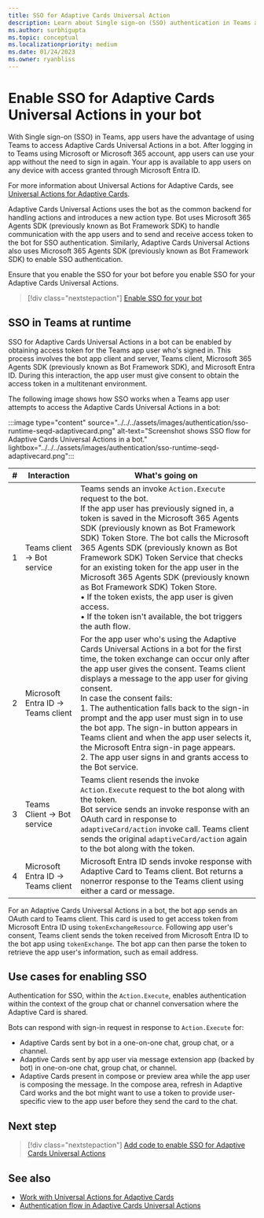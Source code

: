 ```yaml
---
title: SSO for Adaptive Cards Universal Action
description: Learn about Single sign-on (SSO) authentication in Teams and how to enable it in Adaptive Cards Universal Action in bots.
ms.author: surbhigupta
ms.topic: conceptual
ms.localizationpriority: medium
ms.date: 01/24/2023
ms.owner: ryanbliss
---
```


# Enable SSO for Adaptive Cards Universal Actions in your bot

With Single sign-on (SSO) in Teams, app users have the advantage of using Teams to access Adaptive Cards Universal Actions in a bot. After logging in to Teams using Microsoft or Microsoft 365 account, app users can use your app without the need to sign in again. Your app is available to app users on any device with access granted through Microsoft Entra ID.

For more information about Universal Actions for Adaptive Cards, see [Universal Actions for Adaptive Cards](Overview.md).

Adaptive Cards Universal Actions uses the bot as the common backend for handling actions and introduces a new action type. Bot uses Microsoft 365 Agents SDK (previously known as Bot Framework SDK) to handle communication with the app users and to send and receive access token to the bot for SSO authentication. Similarly, Adaptive Cards Universal Actions also uses Microsoft 365 Agents SDK (previously known as Bot Framework SDK) to enable SSO authentication.

Ensure that you enable the SSO for your bot before you enable SSO for your Adaptive Cards Universal Actions.

> [!div class="nextstepaction"]
> [Enable SSO for your bot](../../../bots/how-to/authentication/bot-sso-overview.md)

## SSO in Teams at runtime

SSO for Adaptive Cards Universal Actions in a bot can be enabled by obtaining access token for the Teams app user who's signed in. This process involves the bot app client and server, Teams client, Microsoft 365 Agents SDK (previously known as Bot Framework SDK), and Microsoft Entra ID. During this interaction, the app user must give consent to obtain the access token in a multitenant environment.

The following image shows how SSO works when a Teams app user attempts to access the Adaptive Cards Universal Actions in a bot:

:::image type="content" source="../../../assets/images/authentication/sso-runtime-seqd-adaptivecard.png" alt-text="Screenshot shows SSO flow for Adaptive Cards Universal Actions in a bot." lightbox="../../../assets/images/authentication/sso-runtime-seqd-adaptivecard.png":::

| # | Interaction | What's going on |
| --- | --- | --- |
| 1 | Teams client → Bot service | Teams sends an invoke `Action.Execute` request to the bot. <br> If the app user has previously signed in, a token is saved in the Microsoft 365 Agents SDK (previously known as Bot Framework SDK) Token Store. The bot calls the Microsoft 365 Agents SDK (previously known as Bot Framework SDK) Token Service that checks for an existing token for the app user in the Microsoft 365 Agents SDK (previously known as Bot Framework SDK) Token Store. <br> • If the token exists, the app user is given access. <br> • If the token isn't available, the bot triggers the auth flow. |
| 2 | Microsoft Entra ID → Teams client | For the app user who's using the Adaptive Cards Universal Actions in a bot for the first time, the token exchange can occur only after the app user gives the consent. Teams client displays a message to the app user for giving consent. <br> In case the consent fails: <br> 1. The authentication falls back to the sign-in prompt and the app user must sign in to use the bot app. The sign-in button appears in Teams client and when the app user selects it, the Microsoft Entra sign-in page appears. <br> 2. The app user signs in and grants access to the Bot service. |
| 3 | Teams Client → Bot service | Teams client resends the invoke `Action.Execute` request to the bot along with the token.  <br> Bot service sends an invoke response with an OAuth card in response to `adaptiveCard/action` invoke call. Teams client sends the original `adaptiveCard/action` again to the bot along with the token. |
| 4 | Microsoft Entra ID → Teams client | Microsoft Entra ID sends invoke response with Adaptive Card to Teams client. Bot returns a nonerror response to the Teams client using either a card or message. |

For an Adaptive Cards Universal Actions in a bot, the bot app sends an OAuth card to Teams client. This card is used to get access token from Microsoft Entra ID using `tokenExchangeResource`. Following app user's consent, Teams client sends the token received from Microsoft Entra ID to the bot app using `tokenExchange`. The bot app can then parse the token to retrieve the app user's information, such as email address.

## Use cases for enabling SSO

Authentication for SSO, within the `Action.Execute`, enables authentication within the context of the group chat or channel conversation where the Adaptive Card is shared.

Bots can respond with sign-in request in response to `Action.Execute` for:

* Adaptive Cards sent by bot in a one-on-one chat, group chat, or a channel.
* Adaptive Cards sent by app user via message extension app (backed by bot) in one-on-one chat, group chat, or channel.
* Adaptive Cards present in compose or preview area while the app user is composing the message. In the compose area, refresh in Adaptive Card works and the bot might want to use a token to provide user-specific view to the app user before they send the card to the chat.

## Next step

> [!div class="nextstepaction"]
> [Add code to enable SSO for Adaptive Cards Universal Actions](sso-adaptive-cards-universal-action.md)

## See also

* [Work with Universal Actions for Adaptive Cards](Work-with-Universal-Actions-for-Adaptive-Cards.md)
* [Authentication flow in Adaptive Cards Universal Actions](authentication-flow-in-universal-action-for-adaptive-cards.md)
